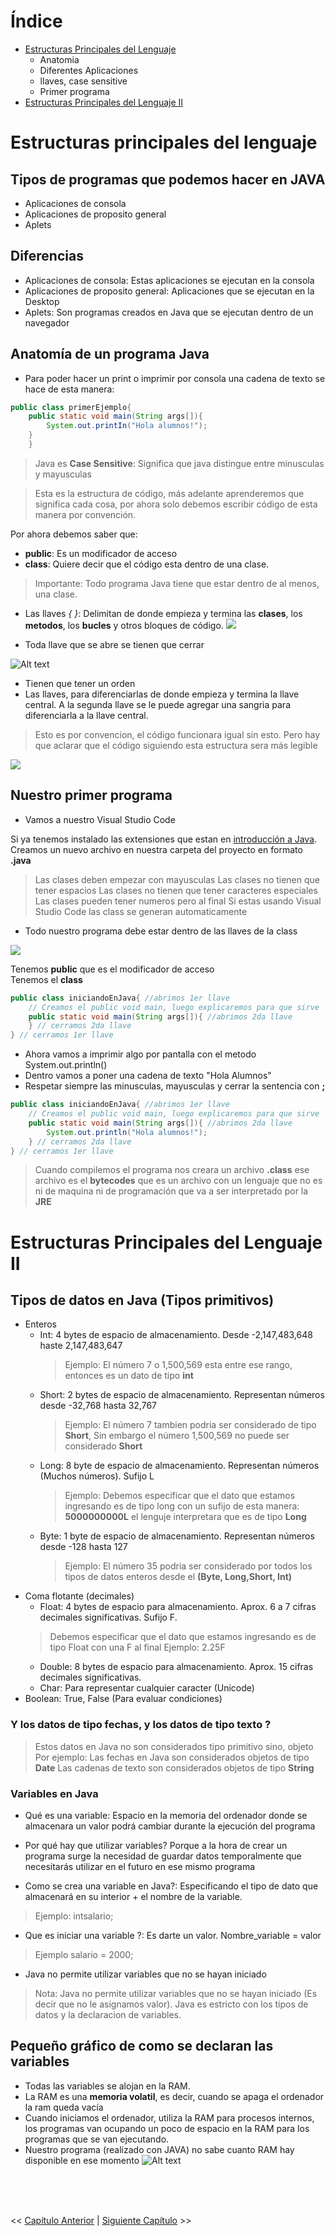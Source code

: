 # Índice
- [Estructuras Principales del Lenguaje](#estructuras-principales-del-lenguaje)
    - Anatomia
    - Diferentes Aplicaciones
    - llaves, case sensitive
    - Primer programa
- [Estructuras Principales del Lenguaje II](#estructuras-principales-del-lenguaje-ii)

# Estructuras principales del lenguaje
## Tipos de programas que podemos hacer en JAVA

- Aplicaciones de consola
- Aplicaciones de proposito general
- Aplets

## Diferencias

- Aplicaciones de consola: Estas aplicaciones se ejecutan en la consola
- Aplicaciones de proposito general: Aplicaciones que se ejecutan en la Desktop
- Aplets: Son programas creados en Java que se ejecutan dentro de un navegador

## Anatomía de un programa Java
- Para poder hacer un print o imprimir por consola una cadena de texto se hace de esta manera:

```java
public class primerEjemplo{
    public static void main(String args[]){
        System.out.printIn("Hola alumnos!");
    }
    }

```

> Java es **Case Sensitive**: Significa que java distingue entre minusculas y mayusculas

> Esta es la estructura de código, más adelante aprenderemos que significa cada cosa, por ahora solo debemos escribir código de esta manera por convención.

Por ahora debemos saber que:
- **public**: Es un modificador de acceso
- **class**: Quiere decir que el código esta dentro de una clase.
> Importante: Todo programa Java tiene que estar dentro de al menos, una clase.

- Las llaves *{ }*: Delimitan de donde empieza y termina las **clases**, los **metodos**, los **bucles** y otros bloques de código.
![](image.png)

- Toda llave que se abre se tienen que cerrar

![Alt text](image-1.png)

- Tienen que tener un orden 
- Las llaves, para diferenciarlas de donde empieza y termina la llave central. A la segunda llave se le puede agregar una sangria para diferenciarla a la llave central.
> Esto es por convencion, el código funcionara igual sin esto. Pero hay que aclarar que el código siguiendo esta estructura sera más legible 

![](image-2.png)

## Nuestro primer programa

- Vamos a nuestro Visual Studio Code

Si ya tenemos instalado las extensiones que estan en [introducción a Java](https://github.com/MONZONPUNTOEXE/java-programming/tree/main/Introduccion-a-java).
Creamos un nuevo archivo en nuestra carpeta del proyecto en formato **.java**

> Las clases deben empezar con mayusculas
> Las clases no tienen que tener espacios
> Las clases no tienen que tener caracteres especiales
> Las clases pueden tener numeros pero al final
> Si estas usando Visual Studio Code las class se generan automaticamente

- Todo nuestro programa debe estar dentro de las llaves de la class

![](image-3.png)

Tenemos **public** que es el modificador de acceso <br>
Tenemos el **class**<br>

```java
public class iniciandoEnJava{ //abrimos 1er llave
    // Creamos el public void main, luego explicaremos para que sirve
    public static void main(String args[]){ //abrimos 2da llave
    } // cerramos 2da llave
} // cerramos 1er llave
```
- Ahora vamos a imprimir algo por pantalla con el metodo System.out.println()
- Dentro vamos a poner una cadena de texto "Hola Alumnos"
- Respetar siempre las minusculas, mayusculas y cerrar la sentencia con **;**


```java
public class iniciandoEnJava{ //abrimos 1er llave
    // Creamos el public void main, luego explicaremos para que sirve
    public static void main(String args[]){ //abrimos 2da llave
        System.out.println("Hola alumnos!");
    } // cerramos 2da llave
} // cerramos 1er llave
```
> Cuando compilemos el programa nos creara un archivo **.class** ese archivo es el **bytecodes** que es un archivo con un lenguaje que no es ni de maquina ni de programación que va a ser interpretado por la **JRE**

# Estructuras Principales del Lenguaje II

## Tipos de datos en Java (Tipos primitivos)
- Enteros
    - Int: 4 bytes de espacio de almacenamiento. Desde -2,147,483,648 haste 2,147,483,647
        > Ejemplo: El número 7 o 1,500,569 esta entre ese rango, entonces es un dato de tipo **int**
    - Short: 2 bytes de espacio de almacenamiento. Representan números desde -32,768 hasta 32,767
        > Ejemplo: El número 7 tambien podria ser considerado de tipo **Short**, Sin embargo el número 1,500,569 no puede ser considerado **Short**
    - Long: 8 byte de espacio de almacenamiento. Representan números (Muchos números). Sufijo L
        > Ejemplo: Debemos especificar que el dato que estamos ingresando es de tipo long con un sufijo de esta manera: **5000000000L** el lenguje interpretara que es de tipo **Long**
    - Byte: 1 byte de espacio de almacenamiento. Representan números desde -128 hasta 127
        > Ejemplo: El número 35 podria ser considerado por todos los tipos de datos enteros desde el **(Byte, Long,Short, Int)**
- Coma flotante (decimales)
    - Float: 4 bytes de espacio para almacenamiento. Aprox. 6 a 7 cifras decimales significativas. Sufijo F.
    > Debemos especificar que el dato que estamos ingresando es de tipo Float con una F al final
    > Ejemplo: 2.25F
    - Double: 8 bytes de espacio para almacenamiento. Aprox. 15 cifras decimales significativas.
    - Char: Para representar cualquier caracter (Unicode)
- Boolean: True, False (Para evaluar condiciones)

### Y los datos de tipo fechas, y los datos de tipo texto ?
> Estos datos en Java no son considerados tipo primitivo sino, objeto
> Por ejemplo: Las fechas en Java son considerados objetos de tipo **Date**
> Las cadenas de texto son considerados objetos de tipo **String**

### Variables en Java

- Qué es una variable: Espacio en la memoria del ordenador donde se almacenara un valor podrá cambiar durante la ejecución del programa

- Por qué hay que utilizar variables? Porque a la hora de crear un programa surge la necesidad de guardar datos temporalmente que necesitarás utilizar en el futuro en ese mismo programa
- Como se crea una variable en Java?: Especificando el tipo de dato que almacenará en su interior + el nombre de la variable.
> Ejemplo: intsalario;
- Que es iniciar una variable ?: Es darte un valor. Nombre_variable = valor
> Ejemplo salario = 2000;
- Java no permite utilizar variables que no se hayan iniciado
> Nota: Java no permite utilizar variables que no se hayan iniciado (Es decir que no le asignamos valor). Java es estricto con los tipos de datos y la declaracion de variables.

## Pequeño gráfico de como se declaran las variables

- Todas las variables se alojan en la RAM. 
- La RAM es una **memoria volatil**, es decir, cuando se apaga el ordenador la ram queda vacía
- Cuando iniciamos el ordenador, utiliza la RAM para procesos internos, los programas van ocupando un poco de espacio en la RAM para los programas que se van ejecutando.
- Nuestro programa (realizado con JAVA) no sabe cuanto RAM hay disponible en ese momento
![Alt text](image-4.png)





<br>
<br>
<br>

<< [Capítulo Anterior](https://github.com/MONZONPUNTOEXE/java-programming/blob/main/1-Introduccion-a-java/readme.md) | [Siguiente Capítulo](.) >>
